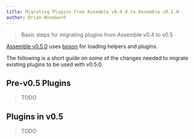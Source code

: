 ```yaml
---
title: Migrating Plugins from Assemble v0.4.0 to Assemble v0.5.0
author: Brian Woodward
---
```


> Basic steps for migrating plugins from Assemble v0.4 to v0.5

[Assemble v0.5.0](https://github.com/assemble/assemble/tree/v0.5.0) uses [boson](https://github.com/jonschlinkert/boson) for loading helpers and plugins.

The following is a short guide on some of the changes needed to migrate existing plugins to be used with v0.5.0.


## Pre-v0.5 Plugins

> TODO

## Plugins in v0.5

> TODO
